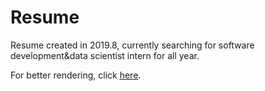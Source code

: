 # Resume
Resume created in 2019.8, currently searching for software development&data scientist intern for all year.

For better rendering, click [here](https://nbviewer.jupyter.org/github/Rabona17/Resume/blob/master/Resume_2019_7.pdf).
